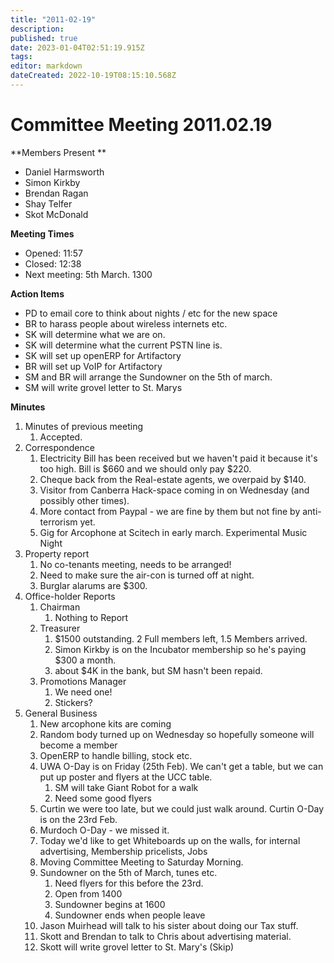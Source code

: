 ```yaml
---
title: "2011-02-19"
description: 
published: true
date: 2023-01-04T02:51:19.915Z
tags: 
editor: markdown
dateCreated: 2022-10-19T08:15:10.568Z
---
```


# Committee Meeting 2011.02.19

\*\*Members Present \*\*

-   Daniel Harmsworth
-   Simon Kirkby
-   Brendan Ragan
-   Shay Telfer
-   Skot McDonald

**Meeting Times**

-   Opened: 11:57
-   Closed: 12:38
-   Next meeting: 5th March. 1300

**Action Items**

-   PD to email core to think about nights / etc for the new space
-   BR to harass people about wireless internets etc.
-   SK will determine what we are on.
-   SK will determine what the current PSTN line is.
-   SK will set up openERP for Artifactory
-   BR will set up VoIP for Artifactory
-   SM and BR will arrange the Sundowner on the 5th of march.
-   SM will write grovel letter to St. Marys

**Minutes**

1.  Minutes of previous meeting
    1.  Accepted.
2.  Correspondence
    1.  Electricity Bill has been received but we haven't paid it because it's too high. Bill is \$660 and we should only pay \$220.
    2.  Cheque back from the Real-estate agents, we overpaid by \$140.
    3.  Visitor from Canberra Hack-space coming in on Wednesday (and possibly other times).
    4.  More contact from Paypal - we are fine by them but not fine by anti-terrorism yet.
    5.  Gig for Arcophone at Scitech in early march. Experimental Music Night
3.  Property report
    1.  No co-tenants meeting, needs to be arranged!
    2.  Need to make sure the air-con is turned off at night.
    3.  Burglar alarums are \$300.
4.  Office-holder Reports
    1.  Chairman
        1.  Nothing to Report
    2.  Treasurer
        1.  \$1500 outstanding. 2 Full members left, 1.5 Members arrived.
        2.  Simon Kirkby is on the Incubator membership so he's paying \$300 a month.
        3.  about \$4K in the bank, but SM hasn't been repaid.
    3.  Promotions Manager
        1.  We need one!
        2.  Stickers?
5.  General Business
    1.  New arcophone kits are coming
    2.  Random body turned up on Wednesday so hopefully someone will become a member
    3.  OpenERP to handle billing, stock etc.
    4.  UWA O-Day is on Friday (25th Feb). We can't get a table, but we can put up poster and flyers at the UCC table.
        1.  SM will take Giant Robot for a walk
        2.  Need some good flyers
    5.  Curtin we were too late, but we could just walk around. Curtin O-Day is on the 23rd Feb.
    6.  Murdoch O-Day - we missed it.
    7.  Today we'd like to get Whiteboards up on the walls, for internal advertising, Membership pricelists, Jobs
    8.  Moving Committee Meeting to Saturday Morning.
    9.  Sundowner on the 5th of March, tunes etc.
        1.  Need flyers for this before the 23rd.
        2.  Open from 1400
        3.  Sundowner begins at 1600
        4.  Sundowner ends when people leave
    10. Jason Muirhead will talk to his sister about doing our Tax stuff.
    11. Skott and Brendan to talk to Chris about advertising material.
    12. Skott will write grovel letter to St. Mary's (Skip)
